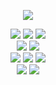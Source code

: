 
<p align="center">
<img src="https://github-readme-stats.vercel.app/api?username=scottfalbo&show_icons=true&theme=merko">
</p>

<p align="center">
  <img src = "https://img.shields.io/badge/-JavaScript-eed718?style=flat&logo=javascript&logoColor=ffffff">
  <img src = "https://img.shields.io/badge/-HTML5-E34F26?style=flat&logo=html5&logoColor=white"> 
  <img src = "https://img.shields.io/badge/-CSS3-1572B6?style=flat&logo=css3&logoColor=white"><br>
    <img src="https://img.shields.io/badge/-React-000000?style=flat&logo=react&logoColor=00c8ff">
  <img src="https://img.shields.io/badge/jQuery%20-%230769AD.svg?style=flat&logo=jquery&logoColor=00c8ff"><br>
  <img src="https://img.shields.io/badge/Postgres-%23316192.svg?style=flat&logo=postgresql&logoColor=00c8ff">
    <img src="https://img.shields.io/badge/-Express.js-787878?style=flat">
  <img src="https://img.shields.io/badge/-Node.js-3C873A?style=flat&logo=Node.js&logoColor=white"><br>
    <img src="http://img.shields.io/badge/-VS%20Code-007ACC?style=flat&logo=visual%20studio%20code&logoColor=white">
  <img src="http://img.shields.io/badge/-Heroku-430098?style=flat&logo=heroku&logoColor=white">
</p>


